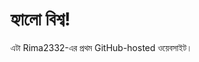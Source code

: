 <!DOCTYPE html>
<html>
<head>
  <meta charset="UTF-8">
  <title>আমার প্রথম ওয়েবসাইট</title>
</head>
<body>
  <h1>হ্যালো বিশ্ব!</h1>
  <p>এটা Rima2332-এর প্রথম GitHub-hosted ওয়েবসাইট।</p>
</body>
</html>
